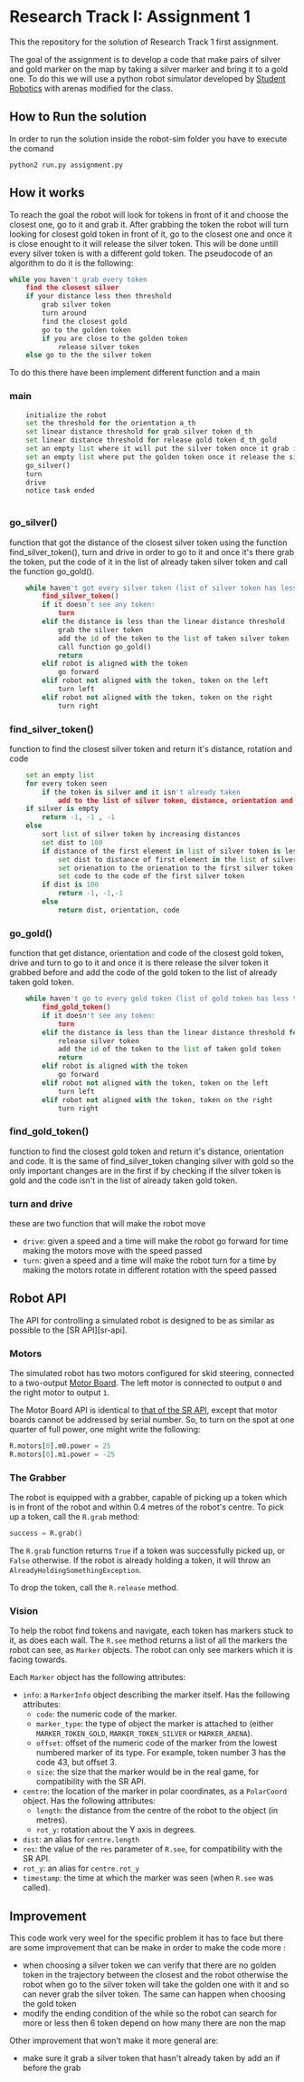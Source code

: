 Research Track I: Assignment 1
================================

This the repository for the solution of Research Track 1 first assignment.

The goal of the assignment is to develop a code that make pairs of silver and gold marker on the map by taking a silver marker and bring it to a gold one.
To do this we will use a python robot simulator developed by [Student Robotics](https://studentrobotics.org) with arenas modified for the class.

How to Run the solution
----------------------
In order to run the solution inside the robot-sim folder you have to execute the comand
```
python2 run.py assignment.py
```

How it works 
---------
To reach the goal the robot will look for tokens in front of it and choose the closest one, go to it and grab it. After grabbing the token the robot will turn looking for closest gold token in front of it, go to the closest one and once it is close enought to it will release the silver token. This will be done untill every silver token is with a different gold token. 
The pseudocode of an algorithm to do it is the following: 
``` python
while you haven't grab every token
	find the closest silver
	if your distance less then threshold
		grab silver token
		turn around 
		find the closest gold
		go to the golden token 
		if you are close to the golden token
			release silver token
	else go to the the silver token 
```

To do this there have been implement different function and a main 

### main ###

```python
	initialize the robot 
	set the threshold for the orientation a_th
	set linear distance threshold for grab silver token d_th
	set linear distance threshold for release gold token d_th_gold
	set an empty list where it will put the silver token once it grab it silver
	set an empty list where put the golden token once it release the silver token near to it gold
	go_silver()
	turn
	drive
	notice task ended
	
```

### go_silver() ###
function that got the distance of the closest silver token using the function find_silver_token(), turn and drive in order to go to it and once it's there grab the token, put the code of it in the list of already taken silver token and call the function go_gold().

```python
	while haven't got every silver token (list of silver token has less then 6 elements):
		find_silver_token()
		if it doesn't see any token:
			turn
		elif the distance is less than the linear distance threshold
			grab the silver token
			add the id of the token to the list of taken silver token
			call function go_gold()
			return
		elif robot is aligned with the token
			go forward
		elif robot not aligned with the token, token on the left
			turn left
		elif robot not aligned with the token, token on the right
			turn right
```

### find_silver_token() ###
function to find the closest silver token and return it's distance, rotation and code

```python
	set an empty list
	for every token seen
		if the token is silver and it isn't already taken
			add to the list of silver token, distance, orientation and code of the token
	if silver is empty 
		return -1, -1 , -1
	else 
		sort list of silver token by increasing distances
		set dist to 100 
		if distance of the first element in list of silver token is less then dist
			set dist to distance of first element in the list of silver token
			set orienation to the orienation to the first silver token 
			set code to the code of the first silver token
		if dist is 100 
			return -1, -1,-1
		else 
			return dist, orientation, code
```
### go_gold() ###
function that get distance, orientation and code of the closest gold token, drive and turn to go to it and once it is there release the silver token it grabbed before and add the code of the gold token to the list of already taken gold token.

```python 
	while haven't go to every gold token (list of gold token has less then 6 elements):
		find_gold_token()
		if it doesn't see any token:
			turn
		elif the distance is less than the linear distance threshold for gold
			release silver token
			add the id of the token to the list of taken gold token
			return
		elif robot is aligned with the token
			go forward
		elif robot not aligned with the token, token on the left
			turn left
		elif robot not aligned with the token, token on the right
			turn right
```

### find_gold_token() ###
function to find the closest gold token and return it's distance, orientation and code. It is the same of find_silver_token changing silver with gold so the only important changes are in the first if by checking if the silver token is gold and the code isn't in the list of already taken gold token. 

### turn and drive ###
these are two function that will make the robot move
* `drive`: given a speed and a time will make the robot go forward for time making the motors move with the speed passed
* `turn`: given a speed and a time will make the robot turn for a time by making the motors rotate in different rotation with the speed passed

Robot API
---------

The API for controlling a simulated robot is designed to be as similar as possible to the [SR API][sr-api].

### Motors ###

The simulated robot has two motors configured for skid steering, connected to a two-output [Motor Board](https://studentrobotics.org/docs/kit/motor_board). The left motor is connected to output `0` and the right motor to output `1`.

The Motor Board API is identical to [that of the SR API](https://studentrobotics.org/docs/programming/sr/motors/), except that motor boards cannot be addressed by serial number. So, to turn on the spot at one quarter of full power, one might write the following:

```python
R.motors[0].m0.power = 25
R.motors[0].m1.power = -25
```

### The Grabber ###

The robot is equipped with a grabber, capable of picking up a token which is in front of the robot and within 0.4 metres of the robot's centre. To pick up a token, call the `R.grab` method:

```python
success = R.grab()
```

The `R.grab` function returns `True` if a token was successfully picked up, or `False` otherwise. If the robot is already holding a token, it will throw an `AlreadyHoldingSomethingException`.

To drop the token, call the `R.release` method.


### Vision ###

To help the robot find tokens and navigate, each token has markers stuck to it, as does each wall. The `R.see` method returns a list of all the markers the robot can see, as `Marker` objects. The robot can only see markers which it is facing towards.

Each `Marker` object has the following attributes:

* `info`: a `MarkerInfo` object describing the marker itself. Has the following attributes:
  * `code`: the numeric code of the marker.
  * `marker_type`: the type of object the marker is attached to (either `MARKER_TOKEN_GOLD`, `MARKER_TOKEN_SILVER` or `MARKER_ARENA`).
  * `offset`: offset of the numeric code of the marker from the lowest numbered marker of its type. For example, token number 3 has the code 43, but offset 3.
  * `size`: the size that the marker would be in the real game, for compatibility with the SR API.
* `centre`: the location of the marker in polar coordinates, as a `PolarCoord` object. Has the following attributes:
  * `length`: the distance from the centre of the robot to the object (in metres).
  * `rot_y`: rotation about the Y axis in degrees.
* `dist`: an alias for `centre.length`
* `res`: the value of the `res` parameter of `R.see`, for compatibility with the SR API.
* `rot_y`: an alias for `centre.rot_y`
* `timestamp`: the time at which the marker was seen (when `R.see` was called).


Improvement
-----------
This code work very weel for the specific problem it has to face but there are some improvement that can be make in order to make the code more :
* when choosing a silver token we can verify that there are no golden token in the trajectory between the closest and the robot otherwise the robot when go to the silver token will take the golden one with it and so can never grab the silver token. The same can happen when choosing the gold token
* modify the ending condition of the while so the robot can search for more or less then 6 token depend on how many there are non the map 

Other improvement that won't make it more general are:
* make sure it grab a silver token that hasn't already taken by add an if before the grab 
